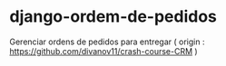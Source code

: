 # django-ordem-de-pedidos
Gerenciar ordens de pedidos para entregar ( origin : https://github.com/divanov11/crash-course-CRM )
